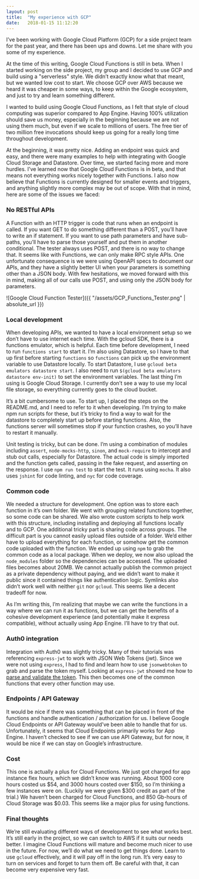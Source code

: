 ```yaml
---
layout: post
title:  "My experience with GCP"
date:   2018-01-15 11:12:20
---
```

I’ve been working with Google Cloud Platform (GCP) for a side project team for the past year, and there has been ups and downs. Let me share with you some of my experience.

At the time of this writing, Google Cloud Functions is still in beta. When I started working on the side project, my group and I decided to use GCP and build using a "serverless" style. We didn’t exactly know what that meant, but we wanted low cost to start. We choose GCP over AWS because we heard it was cheaper in some ways, to keep within the Google ecosystem, and just to try and learn something different.

I wanted to build using Google Cloud Functions, as I felt that style of cloud computing was superior compared to App Engine. Having 100% utilization should save us money, especially in the beginning because we are not using them much, but even if we scale to millions of users. The free tier of two million free invocations should keep us going for a really long time throughout development.

At the beginning, it was pretty nice. Adding an endpoint was quick and easy, and there were many examples to help with integrating with Google Cloud Storage and Datastore. Over time, we started facing more and more hurdles. I’ve learned now that Google Cloud Functions is in beta, and that means not everything works nicely together with Functions. I also now believe that Functions is currently designed for smaller events and triggers, and anything slightly more complex may be out of scope. With that in mind, here are some of the issues we faced:

### No RESTful APIs

A Function with an HTTP trigger is code that runs when an endpoint is called. If you want GET to do something different than a POST, you’ll have to write an if statement. If you want to use path parameters and have sub-paths, you’ll have to parse those yourself and put them in another conditional. The tester always uses POST, and there is no way to change that. It seems like with Functions, we can only make RPC style APIs. One unfortunate consequence is we were using OpenAPI specs to document our APIs, and they have a slightly better UI when your parameters is something other than a JSON body. With few hesitations, we moved forward with this in mind, making all of our calls use POST, and using only the JSON body for parameters.

![Google Cloud Function Tester]({{ "/assets/GCP_Functions_Tester.png" | absolute_url }})

### Local development

When developing APIs, we wanted to have a local environment setup so we don’t have to use internet each time. With the gcloud SDK, there is a functions emulator, which is helpful. Each time before development, I need to run `functions start` to start it. I’m also using Datastore, so I have to that up first before starting `functions` so `functions` can pick up the environment variable to use Datastore locally. To start Datastore, I use `gcloud beta emulators datastore start`. I also need to run `$(gcloud beta emulators datastore env-init)` to set the environment variables. The last thing I’m using is Google Cloud Storage. I currently don’t see a way to use my local file storage, so everything currently goes to the cloud bucket.

It’s a bit cumbersome to use. To start up, I placed the steps on the README.md, and I need to refer to it when developing. I’m trying to make npm run scripts for these, but it’s tricky to find a way to wait for the datastore to completely start up before starting functions. Also, the functions server will sometimes stop if your function crashes, so you’ll have to restart it manually. 

Unit testing is tricky, but can be done. I’m using a combination of modules including `assert`, `node-mocks-http`, `sinon`, and `mock-require` to intercept and stub out calls, especially for Datastore. The actual code is simply imported and the function gets called, passing in the fake request, and asserting on the response. I use `npm run test` to start the test. It runs using `mocha`. It also uses `jshint` for code linting, and `nyc` for code coverage.

### Common code

We needed a structure for development. One option was to store each function in it’s own folder. We went with grouping related functions together, so some code can be shared. We also wrote custom scripts to help work with this structure, including installing and deploying all functions locally and to GCP. One additional tricky part is sharing code across groups. The difficult part is you cannot easily upload files outside of a folder. We’d either have to upload everything for each function, or somehow get the common code uploaded with the function. We ended up using `npm` to grab the common code as a local package. When we deploy, we now also upload the `node_modules` folder so the dependencies can be accessed. The uploaded files becomes about 20MB. We cannot actually publish the common project as a private dependency without paying, and we didn’t want to make it public since it contained things like authentication logic. Symlinks also didn’t work well with neither `git` nor `gcloud`. This seems like a decent tradeoff for now.

As I’m writing this, I’m realizing that maybe we can write the functions in a way where we can run it as functions, but we can get the benefits of a cohesive development experience (and potentially make it express compatible), without actually using App Engine. I’ll have to try that out.

### Auth0 integration

Integration with Auth0 was slightly tricky. Many of their tutorials was referencing `express-jwt` to work with JSON Web Tokens (jwt). Since we were not using `express`, I had to find and learn how to use `jsonwebtoken` to grab and parse the token myself. Looking at `express-jwt` showed me how to [parse and validate the token](https://github.com/auth0/express-jwt/blob/master/lib/index.js#L55-L61). This then becomes one of the common functions that every other function may use.

### Endpoints / API Gateway

It would be nice if there was something that can be placed in front of the functions and handle authentication / authorization for us. I believe Google Cloud Endpoints or API Gateway would’ve been able to handle that for us. Unfortunately, it seems that Cloud Endpoints primarily works for App Engine. I haven’t checked to see if we can use API Gateway, but for now, it would be nice if we can stay on Google’s infrastructure. 

### Cost

This one is actually a plus for Cloud Functions. We just got charged for app instance flex hours, which we didn’t know was running. About 1000 core hours costed us $54, and 3000 hours costed over $150, so I’m thinking a few instances were on. (Luckily we were given $300 credit as part of the trial.) We haven’t been charged for Cloud Functions, and 850 Gb-hours of Cloud Storage was $0.03. This seems like a major plus for using functions.

### Final thoughts

We’re still evaluating different ways of development to see what works best. It’s still early in the project, so we can switch to AWS if it suits our needs better. I imagine Cloud Functions will mature and become much nicer to use in the future. For now, we’ll do what we need to get things done. Learn to use `gcloud` effectively, and it will pay off in the long run. It’s very easy to turn on services and forget to turn them off. Be careful with that, it can become very expensive very fast.